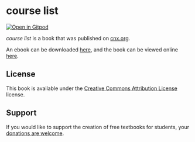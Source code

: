 # course list

[![Open in Gitpod](https://gitpod.io/button/open-in-gitpod.svg)](https://gitpod.io/from-referrer/)

_course list_ is a book that was published on [cnx.org](https://cnx.org/).

An ebook can be downloaded [here](https://github.com/cnx-user-books/cnxbook-course-list/releases/latest), and the book can be viewed online [here](https://github.com/cnx-user-books/cnxbook-course-list/releases/latest).

## License
This book is available under the [Creative Commons Attribution License](./LICENSE) license.

## Support
If you would like to support the creation of free textbooks for students, your [donations are welcome](https://riceconnect.rice.edu/donation/support-openstax-banner).
